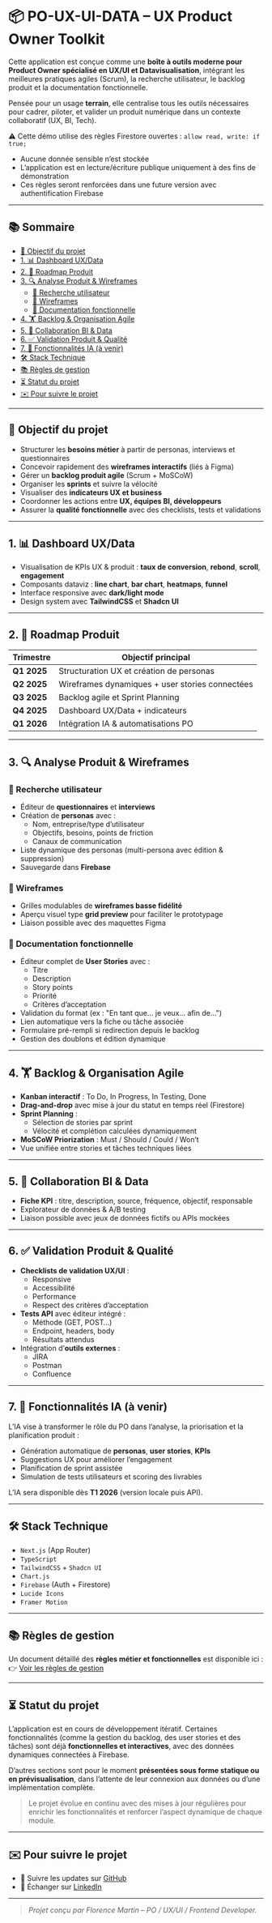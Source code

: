 # 📦 PO-UX-UI-DATA – UX Product Owner Toolkit

Cette application est conçue comme une **boîte à outils moderne pour Product Owner spécialisé en UX/UI et Datavisualisation**, intégrant les meilleures pratiques agiles (Scrum), la recherche utilisateur, le backlog produit et la documentation fonctionnelle.

Pensée pour un usage **terrain**, elle centralise tous les outils nécessaires pour cadrer, piloter, et valider un produit numérique dans un contexte collaboratif (UX, BI, Tech).

⚠️ Cette démo utilise des règles Firestore ouvertes :
`allow read, write: if true;`

- Aucune donnée sensible n’est stockée
- L’application est en lecture/écriture publique uniquement à des fins de démonstration
- Ces règles seront renforcées dans une future version avec authentification Firebase

---

## 📚 Sommaire

- [🚀 Objectif du projet](#🚀-objectif-du-projet)
- [1. 📊 Dashboard UX/Data](#1-📊-dashboard-uxdata)
- [2. 📅 Roadmap Produit](#2-📅-roadmap-produit)
- [3. 🔍 Analyse Produit & Wireframes](#3-🔍-analyse-produit--wireframes)
  - [🎯 Recherche utilisateur](#🎯-recherche-utilisateur)
  - [🧱 Wireframes](#🧱-wireframes)
  - [📝 Documentation fonctionnelle](#📝-documentation-fonctionnelle)
- [4. 🏋️ Backlog & Organisation Agile](#4-🏋️-backlog--organisation-agile)
- [5. 🧠 Collaboration BI & Data](#5-🧠-collaboration-bi--data)
- [6. ✅ Validation Produit & Qualité](#6-✅-validation-produit--qualité)
- [7. 🤖 Fonctionnalités IA (à venir)](#7-🤖-fonctionnalités-ia-à-venir)
- [🛠️ Stack Technique](#🛠️-stack-technique)
- [📚 Règles de gestion](#📚-règles-de-gestion)
- [⏳ Statut du projet](#⏳-statut-du-projet)
- [✉️ Pour suivre le projet](#✉️-pour-suivre-le-projet)

---

## 🚀 Objectif du projet

- Structurer les **besoins métier** à partir de personas, interviews et questionnaires
- Concevoir rapidement des **wireframes interactifs** (liés à Figma)
- Gérer un **backlog produit agile** (Scrum + MoSCoW)
- Organiser les **sprints** et suivre la vélocité
- Visualiser des **indicateurs UX et business**
- Coordonner les actions entre **UX, équipes BI, développeurs**
- Assurer la **qualité fonctionnelle** avec des checklists, tests et validations

---

## 1. 📊 Dashboard UX/Data

- Visualisation de KPIs UX & produit : **taux de conversion**, **rebond**, **scroll**, **engagement**
- Composants dataviz : **line chart**, **bar chart**, **heatmaps**, **funnel**
- Interface responsive avec **dark/light mode**
- Design system avec **TailwindCSS** et **Shadcn UI**

---

## 2. 📅 Roadmap Produit

| Trimestre   | Objectif principal                              |
| ----------- | ----------------------------------------------- |
| **Q1 2025** | Structuration UX et création de personas        |
| **Q2 2025** | Wireframes dynamiques + user stories connectées |
| **Q3 2025** | Backlog agile et Sprint Planning                |
| **Q4 2025** | Dashboard UX/Data + indicateurs                 |
| **Q1 2026** | Intégration IA & automatisations PO             |

---

## 3. 🔍 Analyse Produit & Wireframes

### 🎯 Recherche utilisateur

- Éditeur de **questionnaires** et **interviews**
- Création de **personas** avec :
  - Nom, entreprise/type d’utilisateur
  - Objectifs, besoins, points de friction
  - Canaux de communication
- Liste dynamique des personas (multi-persona avec édition & suppression)
- Sauvegarde dans **Firebase**

### 🧱 Wireframes

- Grilles modulables de **wireframes basse fidélité**
- Aperçu visuel type **grid preview** pour faciliter le prototypage
- Liaison possible avec des maquettes Figma

### 📝 Documentation fonctionnelle

- Éditeur complet de **User Stories** avec :
  - Titre
  - Description
  - Story points
  - Priorité
  - Critères d’acceptation
- Validation du format (ex : "En tant que... je veux... afin de...")
- Lien automatique vers la fiche ou tâche associée
- Formulaire pré-rempli si redirection depuis le backlog
- Gestion des doublons et édition dynamique

---

## 4. 🏋️ Backlog & Organisation Agile

- **Kanban interactif** : To Do, In Progress, In Testing, Done
- **Drag-and-drop** avec mise à jour du statut en temps réel (Firestore)
- **Sprint Planning** :
  - Sélection de stories par sprint
  - Vélocité et complétion calculées dynamiquement
- **MoSCoW Priorization** : Must / Should / Could / Won’t
- Vue unifiée entre stories et tâches techniques liées

---

## 5. 🧠 Collaboration BI & Data

- **Fiche KPI** : titre, description, source, fréquence, objectif, responsable
- Explorateur de données & A/B testing
- Liaison possible avec jeux de données fictifs ou APIs mockées

---

## 6. ✅ Validation Produit & Qualité

- **Checklists de validation UX/UI** :
  - Responsive
  - Accessibilité
  - Performance
  - Respect des critères d’acceptation
- **Tests API** avec éditeur intégré :
  - Méthode (GET, POST…)
  - Endpoint, headers, body
  - Résultats attendus
- Intégration d’**outils externes** :
  - JIRA
  - Postman
  - Confluence

---

## 7. 🤖 Fonctionnalités IA (à venir)

L’IA vise à transformer le rôle du PO dans l’analyse, la priorisation et la planification produit :

- Génération automatique de **personas**, **user stories**, **KPIs**
- Suggestions UX pour améliorer l’engagement
- Planification de sprint assistée
- Simulation de tests utilisateurs et scoring des livrables

L’IA sera disponible dès **T1 2026** (version locale puis API).

---

## 🛠️ Stack Technique

- `Next.js` (App Router)
- `TypeScript`
- `TailwindCSS` + `Shadcn UI`
- `Chart.js`
- `Firebase` (Auth + Firestore)
- `Lucide Icons`
- `Framer Motion`

---

## 📚 Règles de gestion

Un document détaillé des **règles métier et fonctionnelles** est disponible ici :  
👉 [Voir les règles de gestion](./documentation/business-rules.md)

---

## ⏳ Statut du projet

L’application est en cours de développement itératif. Certaines fonctionnalités (comme la gestion du backlog, des user stories et des tâches) sont déjà **fonctionnelles et interactives**, avec des données dynamiques connectées à Firebase.

D’autres sections sont pour le moment **présentées sous forme statique ou en prévisualisation**, dans l’attente de leur connexion aux données ou d’une implémentation complète.

> Le projet évolue en continu avec des mises à jour régulières pour enrichir les fonctionnalités et renforcer l’aspect dynamique de chaque module.

---

## ✉️ Pour suivre le projet

- 🧠 Suivre les updates sur [GitHub](https://github.com/Florence-Martin/PO-UX-UI-DATA)
- 💬 Échanger sur [LinkedIn](https://www.linkedin.com/in/florence-martin-922b3861/)

---

> _Projet conçu par Florence Martin – PO / UX/UI / Frontend Developer._
